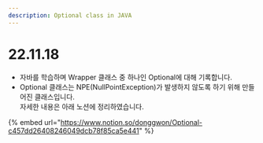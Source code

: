 ```yaml
---
description: Optional class in JAVA
---
```


# 22.11.18

* 자바를 학습하며 Wrapper 클래스 중 하나인 Optional에 대해 기록합니다.
* Optional 클래스는 NPE(NullPointException)가 발생하지 않도록 하기 위해 만들어진 클래스입니다.\
  자세한 내용은 아래 노션에 정리하였습니다.

{% embed url="https://www.notion.so/donggwon/Optional-c457dd26408246049dcb78f85ca5e441" %}
